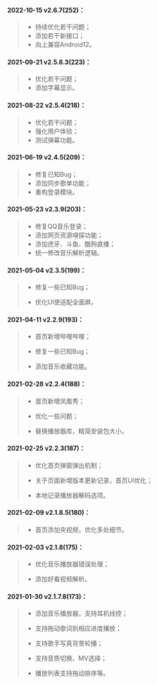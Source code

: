 #### 2022-10-15 v2.6.7(252)：

> - 持续优化若干问题；
> - 添加若干新接口；
> - 向上兼容Android12。

#### 2021-09-21 v2.5.6.3(223)：

> - 优化若干问题；
> - 添加字幕显示。

#### 2021-08-22 v2.5.4(218)：

> - 优化若干问题；
> - 强化用户体验；
> - 测试弹幕功能。

#### 2021-06-19 v2.4.5(209)：

> - 修复已知Bug；
> - 添加同步歌单功能；
> - 重构登录模块。

#### 2021-05-23 v2.3.9(203)：

> - 修复QQ音乐登录；
> - 添加网页资源嗅探功能；
> - 添加虎牙、斗鱼、酷狗直播；
> - 统一修改音乐解析逻辑。

#### 2021-05-04 v2.3.5(199)：

> - 修复一些已知Bug；
>
> - 优化UI使适配全面屏。

#### 2021-04-11 v2.2.9(193)：

> - 首页新增哔哩哔哩；
>
> - 修复一些已知Bug；
>
> - 添加音乐收藏功能。

#### 2021-02-28 v2.2.4(188)：

> - 首页新增凤凰秀；
>
> - 优化一些问题；
>
> - 替换播放器库，精简安装包大小。

#### 2021-02-25 v2.2.3(187)：

> - 优化首页弹窗弹出机制；
>
> - 关于页面新增版本更新记录，首页UI优化；
>
> - 本地记录播放器解码选项。

#### 2021-02-09 v2.1.8.5(180)：

> - 首页添加央视频，优化多处细节。

#### 2021-02-03 v2.1.8(175)：

> - 优化音乐播放器错误处理；
>
> - 添加好看视频解析。

#### 2021-01-30 v2.1.7.8(173)：

> - 添加音乐播放器，支持耳机线控；
>
> - 支持拖动歌词到相应进度播放；
>
> - 支持歌手写真背景轮播；
>
> - 支持音质切换、MV选择；
>
> - 播放列表支持拖动排序等。